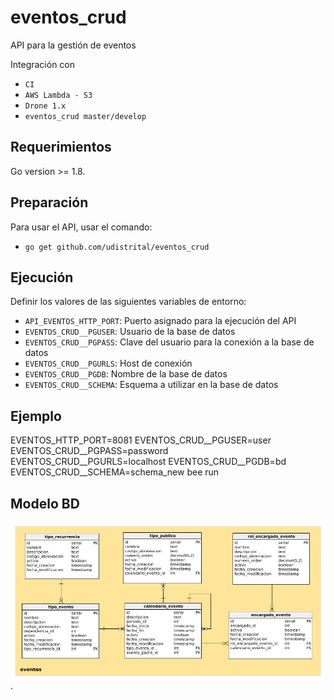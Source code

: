 # eventos_crud
API para la gestión de eventos

Integración con

 - `CI`
 - `AWS Lambda - S3`
 - `Drone 1.x`
 - `eventos_crud master/develop`

## Requerimientos
Go version >= 1.8.

## Preparación
Para usar el API, usar el comando:

 - `go get github.com/udistrital/eventos_crud`

## Ejecución
Definir los valores de las siguientes variables de entorno:

 - `API_EVENTOS_HTTP_PORT`: Puerto asignado para la ejecución del API
 - `EVENTOS_CRUD__PGUSER`: Usuario de la base de datos
 - `EVENTOS_CRUD__PGPASS`: Clave del usuario para la conexión a la base de datos  
 - `EVENTOS_CRUD__PGURLS`: Host de conexión
 - `EVENTOS_CRUD__PGDB`: Nombre de la base de datos
 - `EVENTOS_CRUD__SCHEMA`: Esquema a utilizar en la base de datos

## Ejemplo
EVENTOS_HTTP_PORT=8081 EVENTOS_CRUD__PGUSER=user EVENTOS_CRUD__PGPASS=password EVENTOS_CRUD__PGURLS=localhost EVENTOS_CRUD__PGDB=bd EVENTOS_CRUD__SCHEMA=schema_new bee run

## Modelo BD
![image](https://github.com/udistrital/eventos_crud/blob/develop/modelo_eventos_crud.png).
